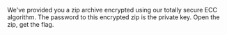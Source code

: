 We've provided you a zip archive encrypted using our totally secure ECC algorithm. The password to this encrypted zip is the private key. Open the zip, get the flag.
